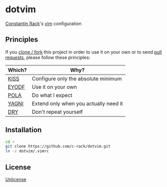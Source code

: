 # dotvim

[Constantin Rack](http://co.nstant.in/)'s [vim](http://www.vim.org/) configuration

## Principles

If you [clone / fork](https://help.github.com/articles/fork-a-repo/) this project in order
to use it on your own or
to send [pull requests](https://help.github.com/articles/using-pull-requests/),
please follow these principles:

Which?|Why?
------------|-----------
[KISS](https://en.wikipedia.org/wiki/KISS_principle)|Configure only the absolute minimum
[EYODF](https://en.wikipedia.org/wiki/Eating_your_own_dog_food)|Use it on your own
[POLA](https://en.wikipedia.org/wiki/Principle_of_least_astonishment)|Do what I expect
[YAGNI](https://en.wikipedia.org/wiki/You_aren%27t_gonna_need_it)|Extend only when you actually need it
[DRY](https://en.wikipedia.org/wiki/Don%27t_repeat_yourself)|Don't repeat yourself

## Installation

```bash
cd ~
git clone https://github.com/c-rack/dotvim.git
ln -s dotvim/.vimrc
```

## License

[Unlicense](LICENSE)
